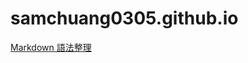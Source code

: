 # samchuang0305.github.io

[Markdown 語法整理](https://github.com/SamChuang0305/samchuang0305.github.io/blob/master/Markdown%20%E8%AA%9E%E6%B3%95%E6%95%B4%E7%90%86.md)
